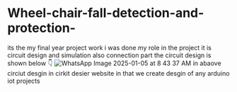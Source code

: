 # Wheel-chair-fall-detection-and-protection-
its the my final year project work i was done my role in the project it is circuit design and simulation also connection part the circuit design is shown below 👇 
![WhatsApp Image 2025-01-05 at 8 43 37 AM](https://github.com/user-attachments/assets/3583b8a5-1f2d-4678-83dc-071b0836ee30)
in abaove circiut desgin in cirkit desier website in that we create desgin of any arduino iot projects






